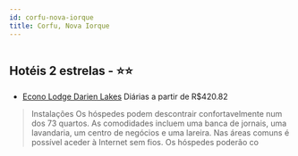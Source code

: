 ```yaml
---
id: corfu-nova-iorque
title: Corfu, Nova Iorque
---
```


<center><img src="http://image1.urlforimages.com/Images/1001452/$Original/1175383048_280x200.jpg" alt="" /></center>


## Hotéis 2 estrelas - ⭐️⭐️

-    [Econo Lodge Darien Lakes](https://www.hurb.com/hoteis/corfu/econo-lodge-darien-lakes-JNP-JP011150?cmp=18055) Diárias a partir de R$420.82
   > Instalações
Os hóspedes podem descontrair confortavelmente num dos 73 quartos. As comodidades incluem uma banca de jornais, uma lavandaria, um centro de negócios e uma lareira. Nas áreas comuns é possível aceder à Internet sem fios. Os hóspedes poderão co
